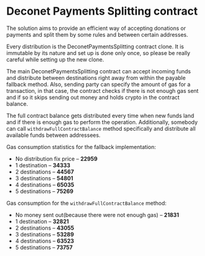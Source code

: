 # Deconet Payments Splitting contract

The solution aims to provide an efficient way of accepting donations or payments and split them by some rules and between certain addresses.

Every distribution is the DeconetPaymentsSplitting contract clone. It is immutable by its nature and set up is done only once, so please be really careful while setting up the new clone.

The main DeconetPaymentsSplitting contract can accept incoming funds and distribute between destinations right away from within the payable fallback method. Also, sending party can specify the amount of gas for a transaction, in that case, the contract checks if there is not enough gas sent and if so it skips sending out money and holds crypto in the contract balance. 

The full contract balance gets distributed every time when new funds land and if there is enough gas to perform the operation. Additionally, somebody can call `withdrawFullContractBalance` method specifically and distribute all available funds between addressees.

Gas consumption statistics for the fallback implementation:

- No distribution fix price – **22959**
- 1 destination – **34333**
- 2 destinations – **44567**
- 3 destinations – **54801**
- 4 destinations – **65035**
- 5 destinations – **75269**

Gas consumption for the `withdrawFullContractBalance` method:

- No money sent out(because there were not enough gas) – **21831**
- 1 destination – **32821**
- 2 destinations – **43055**
- 3 destinations – **53289**
- 4 destinations – **63523**
- 5 destinations – **73757**